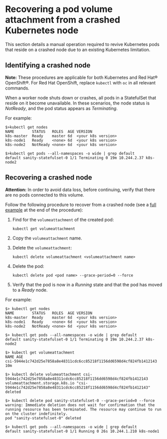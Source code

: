# Recovering a pod volume attachment from a crashed Kubernetes node

This section details a manual operation required to revive Kubernetes pods that reside on a crashed node due to an existing Kubernetes limitation.

## Identifying a crashed node
**Note:** These procedures are applicable for both Kubernetes and Red Hat® OpenShift®. For Red Hat OpenShift, replace `kubectl` with `oc` in all relevant commands.

When a worker node shuts down or crashes, all pods in a StatefulSet that reside on it become unavailable. In these scenarios, the node status is _NotReady_, and the pod status appears as _Terminating_.

For example:

```
$>kubectl get nodes
NAME        STATUS   ROLES  AGE VERSION
k8s-master  Ready    master 6d  <your k8s version>
k8s-node1   Ready    <none> 6d  <your k8s version>
k8s-node2   NotReady <none> 6d  <your k8s version>

$>kubectl get pods --all-namespaces -o wide | grep default
default sanity-statefulset-0 1/1 Terminating 0 19m 10.244.2.37 k8s-node2
```

## Recovering a crashed node

**Attention:** In order to avoid data loss, before continuing, verify that there are no pods connected to this volume.

Follow the following procedure to recover from a crashed node (see a [full example](#full_example) at the end of the procedure):

1.  Find for the `volumeattachment` of the created pod:

    ```
    kubectl get volumeattachment
    ```

2.  Copy the `volumeattachment` name.
3.  Delete the `volumeattachment`:

    ```
    kubectl delete volumeattachment <volumeattachment name>
    ```

4.  Delete the pod:

    ```
    kubectl delete pod <pod name> --grace-period=0 --force
    ```

5.  Verify that the pod is now in a _Running_ state and that the pod has moved to a _Ready_ node.

<a name="full_example">For example:</a>

    $> kubectl get nodes
    NAME        STATUS   ROLES  AGE VERSION
    k8s-master  Ready    master 6d  <your k8s version>
    k8s-node1   Ready    <none> 6d  <your k8s version>
    k8s-node2   NotReady <none> 6d  <your k8s version>

    $> kubectl get pods --all-namespaces -o wide | grep default
    default sanity-statefulset-0 1/1 Terminating 0 19m 10.244.2.37 k8s-node2

    $> kubectl get volumeattachment
    NAME AGE
    csi-5944e1c742d25e7858a8e48311cdc6cc85218f1156dd6598d4cf824fb1412143 10m

    $> kubectl delete volumeattachment csi-5944e1c742d25e7858a8e48311cdc6cc85218f1156dd6598d4cf824fb1412143
    volumeattachment.storage.k8s.io "csi-5944e1c742d25e7858a8e48311cdc6cc85218f1156dd6598d4cf824fb1412143" deleted

    $> kubectl delete pod sanity-statefulset-0 --grace-period=0 --force
    warning: Immediate deletion does not wait for confirmation that the running resource has been terminated. The resource may continue to run on the cluster indefinitely.
    pod "sanity-statefulset-0" deleted

    $> kubectl get pods --all-namespaces -o wide | grep default
    default sanity-statefulset-0 1/1 Running 0 26s 10.244.1.210 k8s-node1

